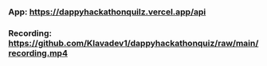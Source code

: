 ### App: https://dappyhackathonquilz.vercel.app/api
### Recording: https://github.com/Klavadev1/dappyhackathonquiz/raw/main/recording.mp4
